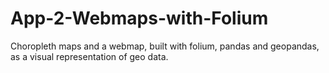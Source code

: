 # App-2-Webmaps-with-Folium
Choropleth maps and a webmap, built with folium, pandas and geopandas, as a visual representation of geo data.
